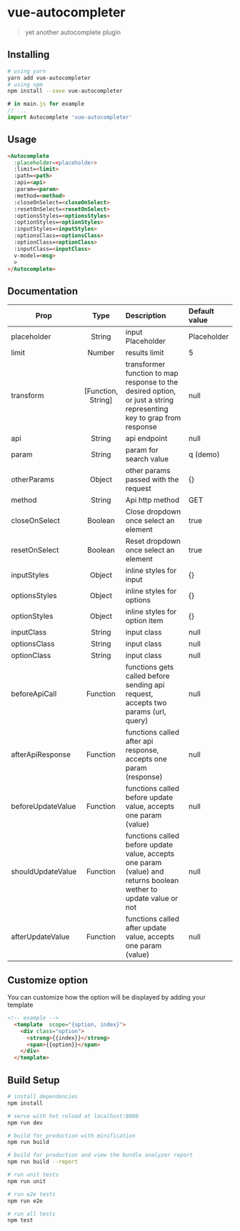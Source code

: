 # vue-autocompleter

> yet another autocomplete plugin

## Installing
```bash
# using yarn
yarn add vue-autocompleter
# using npm
npm install --save vue-autocompleter
```
``` javascript
# in main.js for example
// ...
import Autocomplete 'vue-autocompleter'
```
## Usage
``` html
<Autocomplete
  :placeholder=<placeholder>
  :limit=<limit>
  :path=<path>
  :api=<api>
  :param=<param>
  :method=<method>
  :closeOnSelect=<closeOnSelect>
  :resetOnSelect=<resetOnSelect>
  :optionsStyles=<optionsStyles>
  :optionStyles=<optionStyles>
  :inputStyles=<inputStyles>
  :optionsClass=<optionsClass>
  :optionClass=<optionClass>
  :inputClass=<inputClass>
  v-model=<msg>
  >
</Autocomplete>
```

## Documentation

| Prop          |  Type          |      Description      |  Default value |
|---------------|:--------------:|:---------------------|:---------------|
| placeholder   | String         | input Placeholder     | Placeholder    |
| limit         | Number         | results limit         | 5              |
| transform     | [Function, String]  | transformer function to map response to the desired option, or just a string representing key to grap from response |null |
| api           | String         | api endpoint          | null |
| param         | String         | param for search value| q (demo)|
| otherParams   | Object         | other  params passed with the request| {} |
| method        | String         | Api http method       | GET|
| closeOnSelect | Boolean        | Close dropdown once select an element | true |
| resetOnSelect | Boolean        | Reset dropdown once select an element | true |
| inputStyles   | Object         | inline styles for input |{}|
| optionsStyles | Object         | inline styles for options |{}|
| optionStyles  | Object         | inline styles for option item |{}|
| inputClass    | String         | input class | null |
| optionsClass  | String         | input class | null |
| optionClass   | String         | input class | null |
| beforeApiCall | Function       | functions gets called before sending api request, accepts two params (url, query) | null|
| afterApiResponse | Function       | functions called after api response, accepts one param (response) | null|
| beforeUpdateValue | Function       | functions called before update value, accepts one param (value) | null|
| shouldUpdateValue | Function       | functions called before update value, accepts one param (value) and returns boolean wether to update value or not | null|
| afterUpdateValue | Function       | functions called after update value, accepts one param (value) | null|

## Customize option
You can customize how the option will be displayed by adding your template
```html
<!-- example -->
  <template  scope="{option, index}">
    <div class="option">
      <strong>{{index}}</strong>
      <span>{{option}}</span>
    </div>
  </template>

```


## Build Setup

``` bash
# install dependencies
npm install

# serve with hot reload at localhost:8080
npm run dev

# build for production with minification
npm run build

# build for production and view the bundle analyzer report
npm run build --report

# run unit tests
npm run unit

# run e2e tests
npm run e2e

# run all tests
npm test
```

